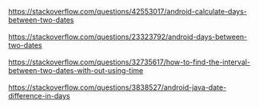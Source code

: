 https://stackoverflow.com/questions/42553017/android-calculate-days-between-two-dates <br/>
<br/>
https://stackoverflow.com/questions/23323792/android-days-between-two-dates <br/>
<br/>
https://stackoverflow.com/questions/32735617/how-to-find-the-interval-between-two-dates-with-out-using-time <br/>
<br/>
https://stackoverflow.com/questions/3838527/android-java-date-difference-in-days <br/>
